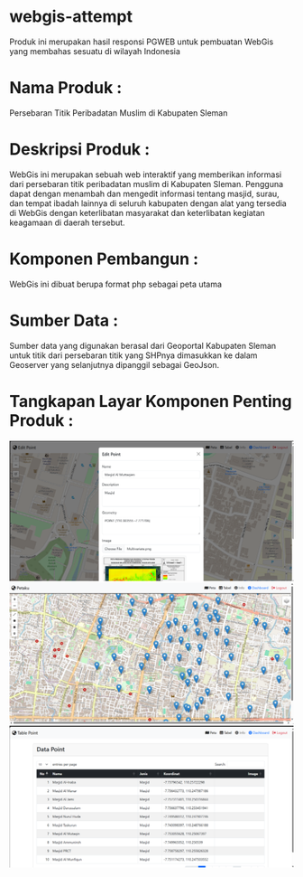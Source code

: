 # webgis-attempt

Produk ini merupakan hasil responsi PGWEB untuk pembuatan WebGis yang membahas sesuatu di wilayah Indonesia

# **Nama Produk :**
Persebaran Titik Peribadatan Muslim di Kabupaten Sleman

# **Deskripsi Produk :**
WebGis ini merupakan sebuah web interaktif yang memberikan informasi dari persebaran titik peribadatan muslim di Kabupaten Sleman. Pengguna dapat dengan menambah dan mengedit informasi tentang masjid, surau, dan tempat ibadah lainnya di seluruh kabupaten dengan alat yang tersedia di WebGis dengan keterlibatan masyarakat dan keterlibatan kegiatan keagamaan di daerah tersebut.

# **Komponen Pembangun :**
WebGis ini dibuat berupa format php sebagai peta utama

# **Sumber Data :** 
Sumber data yang digunakan berasal dari Geoportal Kabupaten Sleman untuk titik dari persebaran titik yang SHPnya dimasukkan ke dalam Geoserver yang selanjutnya dipanggil sebagai GeoJson.

# **Tangkapan Layar Komponen Penting Produk :** 

<img src = "assets/porto/form.png" alt= "Form Submit" />
<img src = "assets/porto/peta.png" alt= "Tampilan WebMap" />
<img src = "assets/porto/tabel.png" alt = "Tabel list" />